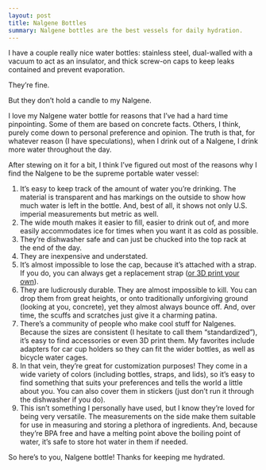 ```yaml
---
layout: post
title: Nalgene Bottles
summary: Nalgene bottles are the best vessels for daily hydration.
---
```


I have a couple really nice water bottles: stainless steel, dual-walled with a vacuum to act as an insulator, and thick screw-on caps to keep leaks contained and prevent evaporation.

They’re fine.

But they don’t hold a candle to my Nalgene.

I love my Nalgene water bottle for reasons that I’ve had a hard time pinpointing. Some of them are based on concrete facts. Others, I think, purely come down to personal preference and opinion. The truth is that, for whatever reason (I have speculations), when I drink out of a Nalgene, I drink more water throughout the day.

After stewing on it for a bit, I think I’ve figured out most of the reasons why I find the Nalgene to be the supreme portable water vessel:

1. It’s easy to keep track of the amount of water you’re drinking. The material is transparent and has markings on the outside to show how much water is left in the bottle. And, best of all, it shows not only U.S. imperial measurements but metric as well.
2. The wide mouth makes it easier to fill, easier to drink out of, and more easily accommodates ice for times when you want it as cold as possible.
3.  They’re dishwasher safe and can just be chucked into the top rack at the end of the day.
4. They are inexpensive and understated.
5. It’s almost impossible to lose the cap, because it’s attached with a strap. If you do, you can always get a replacement strap ([or 3D print your own](%5B%3Chttps://www.printables.com/model/263684-nalgene-bottle-strap%3E%5D(%3Chttps://www.printables.com/model/263684-nalgene-bottle-strap%3E))).
6. They are ludicrously durable. They are almost impossible to kill. You can drop them from great heights, or onto traditionally unforgiving ground (looking at you, concrete), yet they almost always bounce off. And, over time, the scuffs and scratches just give it a charming patina.
7. There’s a community of people who make cool stuff for Nalgenes. Because the sizes are consistent (I hesitate to call them “standardized”), it’s easy to find accessories or even 3D print them. My favorites include adapters for car cup holders so they can fit the wider bottles, as well as bicycle water cages.
8. In that vein, they’re great for customization purposes! They come in a wide variety of colors (including bottles, straps, and lids), so it’s easy to find something that suits your preferences and tells the world a little about you. You can also cover them in stickers (just don’t run it through the dishwasher if you do).
9. This isn’t something I personally have used, but I know they’re loved for being very versatile. The measurements on the side make them suitable for use in measuring and storing a plethora of ingredients. And, because they’re BPA free and have a melting point above the boiling point of water, it’s safe to store hot water in them if needed.

So here’s to you, Nalgene bottle! Thanks for keeping me hydrated.
